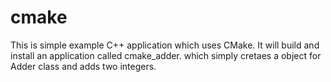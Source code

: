 # cmake
This is simple example C++ application which uses CMake. It will build and install an application called cmake_adder. which simply cretaes a object for Adder class and adds two integers.
